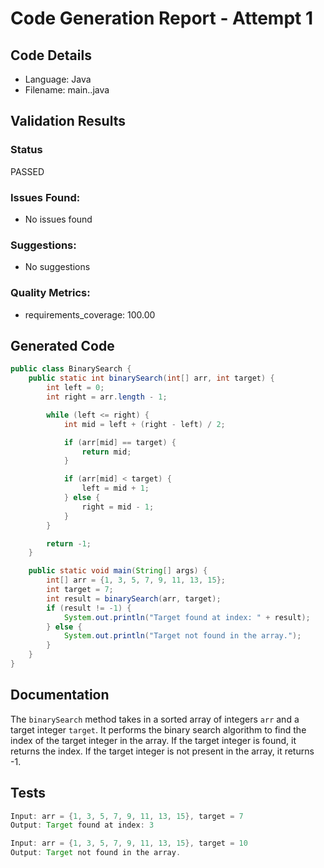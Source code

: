 # Code Generation Report - Attempt 1

## Code Details
- Language: Java
- Filename: main..java

## Validation Results
### Status
PASSED

### Issues Found:
- No issues found

### Suggestions:
- No suggestions

### Quality Metrics:
- requirements_coverage: 100.00

## Generated Code
```Java
public class BinarySearch {
    public static int binarySearch(int[] arr, int target) {
        int left = 0;
        int right = arr.length - 1;

        while (left <= right) {
            int mid = left + (right - left) / 2;

            if (arr[mid] == target) {
                return mid;
            }

            if (arr[mid] < target) {
                left = mid + 1;
            } else {
                right = mid - 1;
            }
        }

        return -1;
    }

    public static void main(String[] args) {
        int[] arr = {1, 3, 5, 7, 9, 11, 13, 15};
        int target = 7;
        int result = binarySearch(arr, target);
        if (result != -1) {
            System.out.println("Target found at index: " + result);
        } else {
            System.out.println("Target not found in the array.");
        }
    }
}
```

## Documentation
The `binarySearch` method takes in a sorted array of integers `arr` and a target integer `target`. It performs the binary search algorithm to find the index of the target integer in the array. If the target integer is found, it returns the index. If the target integer is not present in the array, it returns -1.

## Tests
```Java
Input: arr = {1, 3, 5, 7, 9, 11, 13, 15}, target = 7
Output: Target found at index: 3

Input: arr = {1, 3, 5, 7, 9, 11, 13, 15}, target = 10
Output: Target not found in the array.
```
